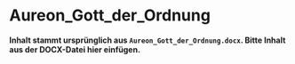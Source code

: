 # Aureon_Gott_der_Ordnung

**Inhalt stammt ursprünglich aus `Aureon_Gott_der_Ordnung.docx`. Bitte Inhalt aus der DOCX-Datei hier einfügen.**

